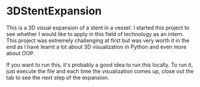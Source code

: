 # 3DStentExpansion
This is a 3D visual expansion of a stent in a vessel. I started this project to see whether I would like to apply in this field of technology as an intern. This project was extremely challenging at first but was very worth it in the end as I have learnt a lot about 3D visualization in Python and even more about OOP.

If you want to run this, it's probably a good idea to run this locally. To run it, just execute the file and each time the visualization comes up, close out the tab to see the next step of the expansion.
